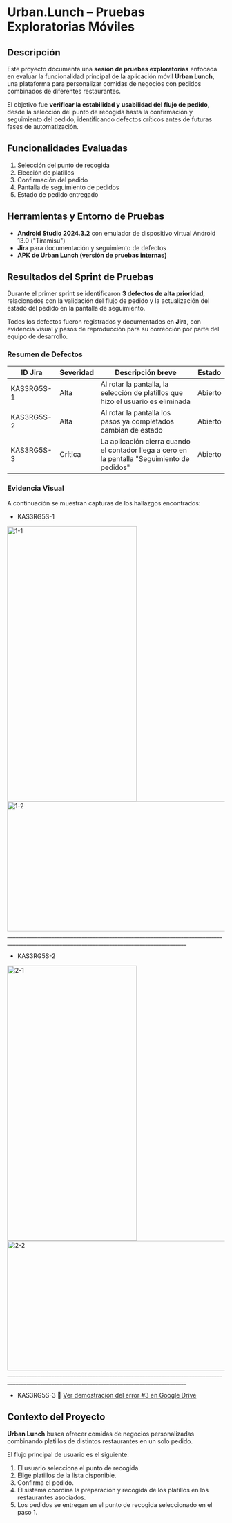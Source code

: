 # Urban.Lunch – Pruebas Exploratorias Móviles  

## Descripción  
Este proyecto documenta una **sesión de pruebas exploratorias** enfocada en evaluar la funcionalidad principal de la aplicación móvil **Urban Lunch**, una plataforma para personalizar comidas de negocios con pedidos combinados de diferentes restaurantes.  

El objetivo fue **verificar la estabilidad y usabilidad del flujo de pedido**, desde la selección del punto de recogida hasta la confirmación y seguimiento del pedido, identificando defectos críticos antes de futuras fases de automatización.  

## Funcionalidades Evaluadas  
1. Selección del punto de recogida  
2. Elección de platillos  
3. Confirmación del pedido  
4. Pantalla de seguimiento de pedidos  
5. Estado de pedido entregado  

## Herramientas y Entorno de Pruebas  
- **Android Studio 2024.3.2** con emulador de dispositivo virtual Android 13.0 ("Tiramisu")  
- **Jira** para documentación y seguimiento de defectos  
- **APK de Urban Lunch (versión de pruebas internas)**  

## Resultados del Sprint de Pruebas  
Durante el primer sprint se identificaron **3 defectos de alta prioridad**, relacionados con la validación del flujo de pedido y la actualización del estado del pedido en la pantalla de seguimiento.  

Todos los defectos fueron registrados y documentados en **Jira**, con evidencia visual y pasos de reproducción para su corrección por parte del equipo de desarrollo.  

### Resumen de Defectos
|  ID Jira   | Severidad | Descripción breve | Estado |
|------------|------------|------------------|---------|
| KAS3RG5S-1 | Alta | Al rotar la pantalla, la selección de platillos que hizo el usuario es eliminada | Abierto |
| KAS3RG5S-2 | Alta | Al rotar la pantalla los pasos ya completados cambian de estado | Abierto |
| KAS3RG5S-3 | Crítica | La aplicación cierra cuando el contador llega a cero en la pantalla "Seguimiento de pedidos" | Abierto |

### Evidencia Visual  
A continuación se muestran capturas de los hallazgos encontrados:
- KAS3RG5S-1
<img width="300" height="635" alt="1-1" src="https://github.com/user-attachments/assets/26a372b0-9598-406e-8001-1083c418bf9c" />
<img width="635" height="300" alt="1-2" src="https://github.com/user-attachments/assets/70aa076c-e09a-4704-a607-10acd8800d03" />
_______________________________________________________________________________________________________________________________________________


- KAS3RG5S-2
<img width="300" height="635" alt="2-1" src="https://github.com/user-attachments/assets/0500f288-e6bd-4a77-a64b-4f3397f5ab83" />
<img width="635" height="300" alt="2-2" src="https://github.com/user-attachments/assets/b93f33f9-74b5-4b52-b4a2-4b44f7079bf1" />
_______________________________________________________________________________________________________________________________________________

- KAS3RG5S-3
🎥 [Ver demostración del error #3 en Google Drive](https://drive.google.com/file/d/1gDfavWpeN1vPr6RK147O1CKe_WaRufVZ/view?usp=sharing)<br>



## Contexto del Proyecto  
**Urban Lunch** busca ofrecer comidas de negocios personalizadas combinando platillos de distintos restaurantes en un solo pedido.  

El flujo principal de usuario es el siguiente:  
1. El usuario selecciona el punto de recogida.  
2. Elige platillos de la lista disponible.  
3. Confirma el pedido.  
4. El sistema coordina la preparación y recogida de los platillos en los restaurantes asociados.  
5. Los pedidos se entregan en el punto de recogida seleccionado en el paso 1.
